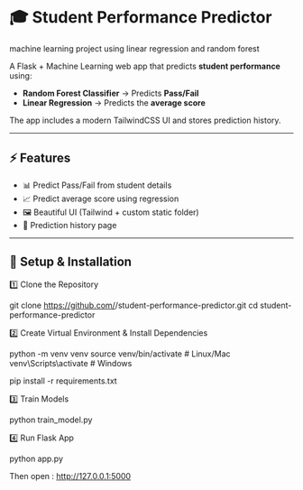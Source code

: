 # 🎓 Student Performance Predictor
machine learning project using linear regression and random forest

A Flask + Machine Learning web app that predicts **student performance** using:  
- **Random Forest Classifier** → Predicts **Pass/Fail**  
- **Linear Regression** → Predicts the **average score**  

The app includes a modern TailwindCSS UI and stores prediction history.

---

## ⚡ Features
- 📊 Predict Pass/Fail from student details  
- 📈 Predict average score using regression  
- 🖼️ Beautiful UI (Tailwind + custom static folder)  
- 📝 Prediction history page  

---

## 🚀 Setup & Installation 

1️⃣ Clone the Repository  

git clone https://github.com/<your-username>/student-performance-predictor.git
cd student-performance-predictor

2️⃣ Create Virtual Environment & Install Dependencies

python -m venv venv
source venv/bin/activate   # Linux/Mac
venv\Scripts\activate      # Windows

pip install -r requirements.txt

3️⃣ Train Models

python train_model.py

4️⃣ Run Flask App

python app.py


Then open :  http://127.0.0.1:5000
